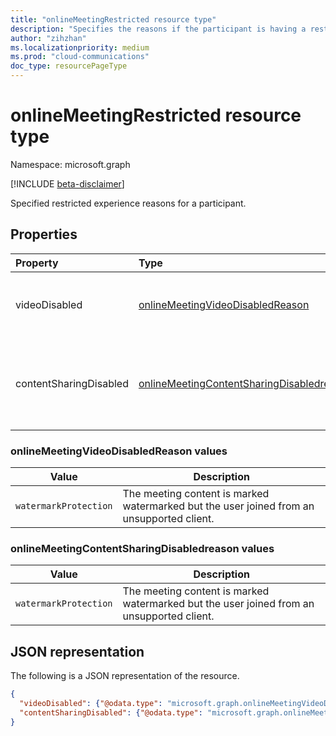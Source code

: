 ```yaml
---
title: "onlineMeetingRestricted resource type"
description: "Specifies the reasons if the participant is having a restricted experience."
author: "zihzhan"
ms.localizationpriority: medium
ms.prod: "cloud-communications"
doc_type: resourcePageType
---
```


# onlineMeetingRestricted resource type

Namespace: microsoft.graph

[!INCLUDE [beta-disclaimer](../../includes/beta-disclaimer.md)]

Specified restricted experience reasons for a participant.

## Properties

| Property        | Type    | Description|
|:----------------|:--------|:----------|
| videoDisabled     | [onlineMeetingVideoDisabledReason](#onlineMeetingVideoDisabledReason-values) | Specifies the reason if participant's video is disabled. |
| contentSharingDisabled     | [onlineMeetingContentSharingDisabledreason](#onlineMeetingContentSharingDisabledreason-values) | Specifies the reason if shared content from the participant is disabled. |

### onlineMeetingVideoDisabledReason values

| Value                    | Description     |
| ------------------------ | --------------------------------------------------- |
| `watermarkProtection`  | The meeting content is marked watermarked but the user joined from an unsupported client.  |

### onlineMeetingContentSharingDisabledreason values

| Value                    | Description     |
| ------------------------ | --------------------------------------------------- |
| `watermarkProtection`  | The meeting content is marked watermarked but the user joined from an unsupported client.  |

## JSON representation

The following is a JSON representation of the resource.

<!-- {
  "blockType": "resource",
  "optionalProperties": [],
  "@odata.type": "microsoft.graph.onlineMeetingRestricted"
}-->
```json
{
  "videoDisabled": {"@odata.type": "microsoft.graph.onlineMeetingVideoDisabledReason"},
  "contentSharingDisabled": {"@odata.type": "microsoft.graph.onlineMeetingContentSharingDisabledreason"}
}
```

<!-- uuid: 8fcb5dbc-d5aa-4681-8e31-b001d5168d79
2015-10-25 14:57:30 UTC -->
<!--
{
  "type": "#page.annotation",
  "description": "onlineMeetingRestricted resource",
  "keywords": "",
  "section": "documentation",
  "tocPath": "",
  "suppressions": []
}
-->
